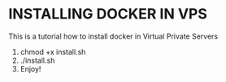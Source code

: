 # INSTALLING DOCKER IN VPS

This is a tutorial how to install docker in Virtual Private Servers

1. chmod +x install.sh
2. ./install.sh
3. Enjoy!
